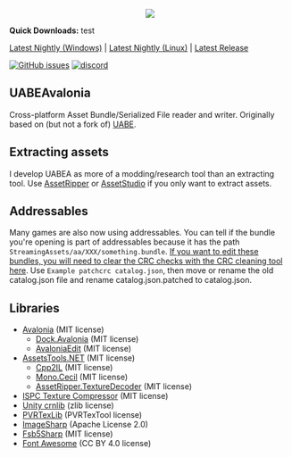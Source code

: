 <p align="center"><img src="UABEAvalonia/Assets/logo.png" /></p>

**Quick Downloads:**
test

[Latest Nightly (Windows)](https://nightly.link/nesrak1/UABEA/workflows/dotnet-desktop/master/uabea-windows.zip) | [Latest Nightly (Linux)](https://nightly.link/nesrak1/UABEA/workflows/dotnet-ubuntu/master/uabea-ubuntu.zip) | [Latest Release](https://github.com/nesrak1/UABEA/releases)

[![GitHub issues](https://img.shields.io/github/issues/nesrak1/UABEA?logo=GitHub&style=flat-square)](https://github.com/nesrak1/UABEA/issues) [![discord](https://img.shields.io/discord/862035581491478558?label=discord&logo=discord&logoColor=FFFFFF&style=flat-square)](https://discord.gg/hd9VdswwZs)

## UABEAvalonia

Cross-platform Asset Bundle/Serialized File reader and writer. Originally based on (but not a fork of) [UABE](https://github.com/SeriousCache/UABE).

## Extracting assets

I develop UABEA as more of a modding/research tool than an extracting tool. Use [AssetRipper](https://github.com/AssetRipper/AssetRipper) or [AssetStudio](https://github.com/Perfare/AssetStudio/) if you only want to extract assets.

## Addressables

Many games are also now using addressables. You can tell if the bundle you're opening is part of addressables because it has the path `StreamingAssets/aa/XXX/something.bundle`. [If you want to edit these bundles, you will need to clear the CRC checks with the CRC cleaning tool here](https://github.com/nesrak1/AddressablesTools/releases). Use `Example patchcrc catalog.json`, then move or rename the old catalog.json file and rename catalog.json.patched to catalog.json.

## Libraries

- [Avalonia](https://github.com/AvaloniaUI/Avalonia) (MIT license)
  - [Dock.Avalonia](https://github.com/wieslawsoltes/Dock) (MIT license)
  - [AvaloniaEdit](https://github.com/AvaloniaUI/AvaloniaEdit) (MIT license)
- [AssetsTools.NET](https://github.com/nesrak1/AssetsTools.NET/tree/upd21-with-inst) (MIT license)
  - [Cpp2IL](https://github.com/SamboyCoding/Cpp2IL) (MIT license)
  - [Mono.Cecil](https://github.com/jbevain/cecil) (MIT license)
  - [AssetRipper.TextureDecoder](https://github.com/AssetRipper/TextureDecoder) (MIT license)
- [ISPC Texture Compressor](https://github.com/GameTechDev/ISPCTextureCompressor) (MIT license)
- [Unity crnlib](https://github.com/Unity-Technologies/crunch/tree/unity) (zlib license)
- [PVRTexLib](https://developer.imaginationtech.com/pvrtextool) (PVRTexTool license)
- [ImageSharp](https://github.com/SixLabors/ImageSharp) (Apache License 2.0)
- [Fsb5Sharp](https://github.com/SamboyCoding/Fmod5Sharp) (MIT license)
- [Font Awesome](https://fontawesome.com) (CC BY 4.0 license)
